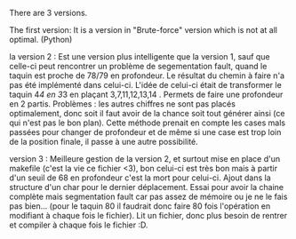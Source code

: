 There are 3 versions.

The first version: It is a version in "Brute-force" version which is not at all optimal. (Python)

la version 2 : Est une version plus intelligente que la version 1, sauf que celle-ci peut rencontrer un problème de segementation fault, quand le taquin est proche de 78/79 en profondeur. Le résultat du chemin à faire n'a pas été implémenté dans celui-ci. L'idée de celui-ci était de transformer le taquin 4*4 en 3*3 en plaçant 3,7,11,12,13,14 . Permets de faire une profondeur en 2 partis. Problèmes :  les autres chiffres ne sont pas placés optimalement, donc soit il faut avoir de la chance soit tout générer ainsi (ce qui n'est pas le bon plan).
Cette méthode prenait en compte les cases mals passées pour changer de profondeur et de même si une case est trop loin de la position finale, il passe à une autre possibilité.

version 3 : Meilleure gestion de la version 2, et surtout mise en place d'un makefile (c'est la vie ce fichier <3), bon celui-ci est très bon mais à partir d'un seuil de 68 en profondeur c'est la mort pour celui-ci. Ajout dans la structure d'un char pour le dernier déplacement. Essai pour avoir la chaine complète mais segmentation fault car pas assez de mémoire ou je ne le fais pas bien... (pour le taquin 80 il faudrait donc faire 80 fois l'opération en modifiant à chaque fois le fichier). Lit un fichier, donc plus besoin de rentrer et compiler à chaque fois le fichier :D.